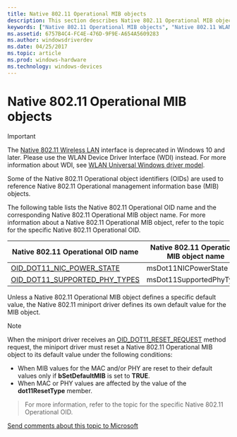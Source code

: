 ```yaml
---
title: Native 802.11 Operational MIB objects
description: This section describes Native 802.11 Operational MIB objects
keywords: ["Native 802.11 Operational MIB objects", "Native 802.11 WLAN Operational MIB objects", "WDK Native 802.11 Operational MIB objects"]
ms.assetid: 6757B4C4-FC4E-476D-9F9E-A654A5609283
ms.author: windowsdriverdev
ms.date: 04/25/2017
ms.topic: article
ms.prod: windows-hardware
ms.technology: windows-devices
---
```


# Native 802.11 Operational MIB objects

>[!IMPORTANT]
> The [Native 802.11 Wireless LAN](native-802-11-wireless-lan4.md) interface is deprecated in Windows 10 and later. Please use the WLAN Device Driver Interface (WDI) instead. For more information about WDI, see [WLAN Universal Windows driver model](wifi-universal-driver-model.md).

Some of the Native 802.11 Operational object identifiers (OIDs) are used to reference Native 802.11 Operational management information base (MIB) objects.

The following table lists the Native 802.11 Operational OID name and the corresponding Native 802.11 Operational MIB object name. For more information about a Native 802.11 Operational MIB object, refer to the topic for the specific Native 802.11 Operational OID.

| Native 802.11 Operational OID name | Native 802.11 Operational MIB object name |
| --- | --- |
| [OID_DOT11_NIC_POWER_STATE](https://msdn.microsoft.com/library/windows/hardware/ff569392) | msDot11NICPowerState |
| [OID_DOT11_SUPPORTED_PHY_TYPES](https://msdn.microsoft.com/library/windows/hardware/ff569426) | msDot11SupportedPhyTypes |

Unless a Native 802.11 Operational MIB object defines a specific default value, the Native 802.11 miniport driver defines its own default value for the MIB object.

>[!NOTE]
> When the miniport driver receives an [OID_DOT11_RESET_REQUEST](https://msdn.microsoft.com/library/windows/hardware/ff569409) method request, the miniport driver must reset a Native 802.11 Operational MIB object to its default value under the following conditions:
   - When MIB values for the MAC and/or PHY are reset to their default values only if **bSetDefaultMIB** is set to **TRUE**. 
   - When MAC or PHY values are affected by the value of the **dot11ResetType** member. 
> For more information, refer to the topic for the specific Native 802.11 Operational OID.

[Send comments about this topic to Microsoft](mailto:wsddocfb@microsoft.com?subject=Documentation%20feedback%20%5Bp_mb\p_mb%5D:%20Planning%20your%20APN%20database%20submission%20%20RELEASE:%20%281/18/2017%29&body=%0A%0APRIVACY%20STATEMENT%0A%0AWe%20use%20your%20feedback%20to%20improve%20the%20documentation.%20We%20don't%20use%20your%20email%20address%20for%20any%20other%20purpose,%20and%20we'll%20remove%20your%20email%20address%20from%20our%20system%20after%20the%20issue%20that%20you're%20reporting%20is%20fixed.%20While%20we're%20working%20to%20fix%20this%20issue,%20we%20might%20send%20you%20an%20email%20message%20to%20ask%20for%20more%20info.%20Later,%20we%20might%20also%20send%20you%20an%20email%20message%20to%20let%20you%20know%20that%20we've%20addressed%20your%20feedback.%0A%0AFor%20more%20info%20about%20Microsoft's%20privacy%20policy,%20see%20http://privacy.microsoft.com/default.aspx. "Send comments about this topic to Microsoft")